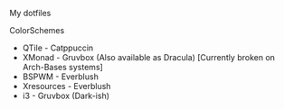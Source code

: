 My dotfiles

ColorSchemes

- QTile		- Catppuccin
- XMonad	- Gruvbox (Also available as Dracula) [Currently broken on Arch-Bases systems]
- BSPWM		- Everblush
- Xresources 	- Everblush
- i3		- Gruvbox (Dark-ish)
